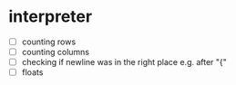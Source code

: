 # interpreter

- [ ] counting rows
- [ ] counting columns
- [ ] checking if newline was in the right place e.g. after "{"
- [ ] floats
